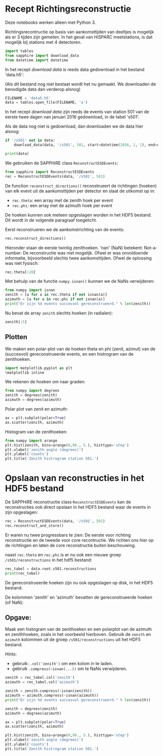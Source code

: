 # Recept Richtingsreconstructie

Deze notebooks werken alleen met Python 3.

Richtingsrecontructie op basis van aankomsttijden van deeltjes is mogelijk als
er 3 tijden zijn gemeten. In het geval van HiSPARC meetstations, is dat mogelijk
bij stations met 4 detectoren.


```python
import tables
from sapphire import download_data
from datetime import datetime
```

In het recept *download data* is reeds data gedownload in het bestand 'data.h5':

(Als dit bestand nog niet bestaat wordt het nu gemaakt. We downloaden de
benodigde data dan verderop alsnog)


```python
FILENAME = 'data5.h5'
data = tables.open_file(FILENAME, 'a')
```

In het recept *download data* zijn reeds de events van station 501 van de eerste
twee dagen van januari 2016 gedownload, in de tabel 's501'.

Als de data nog niet is gedownload, dan downloaden we de data hier alsnog:

```python
if '/s501' not in data:
    download_data(data, '/s501', 501, start=datetime(2016, 1, 1), end=datetime(2016,1,3))
```

```python
print(data)
```

We gebruiken de SAPPHiRE class `ReconstructESDEvents`:


```python
from sapphire import ReconstructESDEvents
rec = ReconstructESDEvents(data, '/s501', 501)
```

De function `reconstruct_directions()` reconstrueert de richtingen (hoeken) van
elk event uit de aankomsttijden per detector en slaat de uitkomst op in:
- `rec.theta`: een array met de zenith hoek per event
- `rec.phi`: een array met de azimuth hoek per event

De hoeken kunnen ook meteen opgeslagen worden in het HDF5 bestand. Dit wordt in
de volgende paragraaf toegelicht.

Eerst reconstrueren we de aankomstrichting van de events:


```python
rec.reconstruct_directions()
```

Hieronder staan de eerste twintig zenithoeken. 'nan' (NaN) betekent:
Not-a-number: De reconstructie was niet mogelijk. Ofwel er was onvoldoende
informatie, bijvoorbeeld slechts twee aankomsttijden. Ofwel de oplossing was
niet fysisch:

```python
rec.theta[:20]
```

Met behulp van de functie `numpy.isnan()` kunnen we de NaNs verwijderen:


```python
from numpy import isnan
zenith = [a for a in rec.theta if not isnan(a)]
azimuth = [a for a in rec.phi if not isnan(a)]
print("Er zijn %d events succesvol gereconstrueerd." % len(zenith))            
```

Nu bevat de array `zenith` slechts hoeken (in radialen):


```python
zenith[:5]
```

## Plotten

We maken een polar-plot van de hoeken theta en phi (zenit, azimut) van de
(succesvol) gereconstrueerde events, en een histrogram van de zenithoeken.


```python
import matplotlib.pyplot as plt
%matplotlib inline
```

We rekenen de hoeken om naar graden:


```python
from numpy import degrees
zenith = degrees(zenith)
azimuth = degrees(azimuth)
```

Polar plot van zenit en azimuth:


```python
ax = plt.subplot(polar=True)
ax.scatter(zenith, azimuth)
```

Histogram van de zenithoeken:


```python
from numpy import arange
plt.hist(zenith, bins=arange(0,90., 5.), histtype='step')
plt.xlabel('zenith angle (degrees)')
plt.ylabel('counts')
plt.title('Zenith histrogram station 501.')
```

# Opslaan van reconstructies in het HDF5 bestand

De SAPPHiRE reconstructie class `ReconstructESDEvents` kan de reconstructies ook
direct opslaan in het HDF5 bestand waar de events in zijn opgeslagen:


```python
rec = ReconstructESDEvents(data, '/s501', 501)
rec.reconstruct_and_store()
```

Er waren nu twee progressbars te zien: De eerste voor richting reconstructie en
de tweede voor core recontructie. We richten ons hier op de richtingen en laten
de core reconstructie buiten beschouwing.

naast `rec.theta` en `rec.phi` is er nu ook een nieuwe groep
`/s501/reconstructions` in het hdf5 bestand:


```python
rec_tabel = data.root.s501.reconstructions
print(rec_tabel)
```

De gereconstrueerde hoeken zijn nu ook opgeslagen op disk, in het HDF5 bestand.

De kolommen 'zenith' en 'azimuth' bevatten de gereconstrueerde hoeken (of NaN):

## Opgave:

Maak een histogram van de zenithoeken en een polarplot van de azimuth en
zenithhoeken, zoals in het voorbeeld hierboven. Gebruik de `zenith` en `azimuth`
kolommen uit de groep `/s501/reconstructions` uit het HDF5 bestand.

*Hints*:
- gebruik: `.col('zenith')` om een kolom in te laden.
- gebruik  `.compress(~isnan(...))` om te NaNs verwijderen.

```python
zenith = rec_tabel.col('zenith')
azimuth = rec_tabel.col('azimuth')
```

```python
zenith = zenith.compress(~isnan(zenith))
azimuth = azimuth.compress(~isnan(azimuth))
print("Er zijn %d events succesvol gereconstrueerd." % len(zenith))           
```

```python
zenith = degrees(zenith)
azimuth = degrees(azimuth)
```

```python
ax = plt.subplot(polar=True)
ax.scatter(zenith, azimuth)
```

```python
plt.hist(zenith, bins=arange(0,90., 5.), histtype='step')
plt.xlabel('zenith angle (degrees)')
plt.ylabel('counts')
plt.title('Zenith histrogram station 501.')
```
